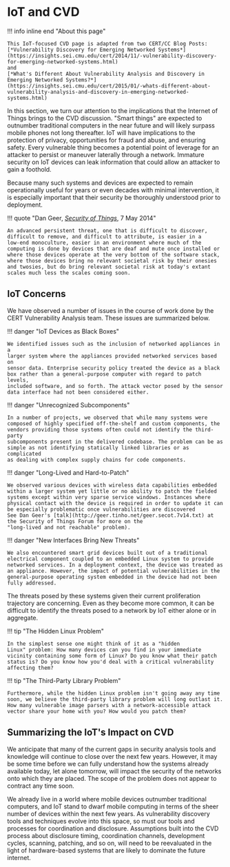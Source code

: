 # IoT and CVD

!!! info inline end "About this page"

    This IoT-focused CVD page is adapted from two CERT/CC Blog Posts:
    [*Vulnerability Discovery for Emerging Networked Systems*](https://insights.sei.cmu.edu/cert/2014/11/-vulnerability-discovery-for-emerging-networked-systems.html)
    and
    [*What's Different About Vulnerability Analysis and Discovery in Emerging Networked Systems?*](https://insights.sei.cmu.edu/cert/2015/01/-whats-different-about-vulnerability-analysis-and-discovery-in-emerging-networked-systems.html)

In this section, we turn our attention to the implications that the Internet of
Things brings to the CVD discussion. "Smart things" are expected to
outnumber traditional computers in the near future and will likely
surpass mobile phones not long thereafter. IoT will have implications to
the protection of privacy, opportunities for fraud and abuse, and
ensuring safety. Every vulnerable thing becomes a potential point of
leverage for an attacker to persist or maneuver laterally through a
network. Immature security on IoT devices can leak information that
could allow an attacker to gain a foothold.

Because many such systems and devices are expected to remain
operationally useful for years or even decades with minimal
intervention, it is especially important that their security be
thoroughly understood prior to deployment.

!!! quote "Dan Geer, [*Security of Things*](http://geer.tinho.net/geer.secot.7v14.txt), 7 May 2014"

    An advanced persistent threat, one that is difficult to discover,
    difficult to remove, and difficult to attribute, is easier in a
    low-end monoculture, easier in an environment where much of the
    computing is done by devices that are deaf and mute once installed or
    where those devices operate at the very bottom of the software stack,
    where those devices bring no relevant societal risk by their onesies
    and twosies, but do bring relevant societal risk at today's extant
    scales much less the scales coming soon.

## IoT Concerns

We have observed a number of issues in the course of work done by the
CERT Vulnerability Analysis team. These issues are summarized below.

<div class="grid" markdown>

!!! danger "IoT Devices as Black Boxes"

    We identified issues such as the inclusion of networked appliances in a
    larger system where the appliances provided networked services based on
    sensor data. Enterprise security policy treated the device as a black
    box rather than a general-purpose computer with regard to patch levels,
    included software, and so forth. The attack vector posed by the sensor
    data interface had not been considered either.

!!! danger "Unrecognized Subcomponents"

    In a number of projects, we observed that while many systems were
    composed of highly specified off-the-shelf and custom components, the
    vendors providing those systems often could not identify the third-party
    subcomponents present in the delivered codebase. The problem can be as
    simple as not identifying statically linked libraries or as complicated
    as dealing with complex supply chains for code components.

!!! danger "Long-Lived and Hard-to-Patch"

    We observed various devices with wireless data capabilities embedded
    within a larger system yet little or no ability to patch the fielded
    systems except within very sparse service windows. Instances where
    physical contact with the device is required in order to update it can
    be especially problematic once vulnerabilities are discovered
    See Dan Geer's [talk](http://geer.tinho.net/geer.secot.7v14.txt) at the Security of Things Forum for more on the
    "long-lived and not reachable" problem).

!!! danger "New Interfaces Bring New Threats"

    We also encountered smart grid devices built out of a traditional
    electrical component coupled to an embedded Linux system to provide
    networked services. In a deployment context, the device was treated as
    an appliance. However, the impact of potential vulnerabilities in the
    general-purpose operating system embedded in the device had not been
    fully addressed.

</div>

The threats posed by these systems given their current proliferation trajectory are
concerning.
Even as they become more common, it can be difficult to identify the threats posed to a network by IoT either alone or in
aggregate.

<div class="grid" markdown>
!!! tip "The Hidden Linux Problem"

    In the simplest sense one might think of it as a "hidden
    Linux" problem: How many devices can you find in your immediate
    vicinity containing some form of Linux? Do you know what their patch
    status is? Do you know how you'd deal with a critical vulnerability
    affecting them?

!!! tip "The Third-Party Library Problem"

    Furthermore, while the hidden Linux problem isn't going away any time
    soon, we believe the third-party library problem will long outlast it.
    How many vulnerable image parsers with a network-accessible attack
    vector share your home with you? How would you patch them?

</div>

## Summarizing the IoT's Impact on CVD

We anticipate that many of the current gaps in security analysis tools
and knowledge will continue to close over the next few years. However, it
may be some time before we can fully understand how the systems already
available today, let alone tomorrow, will impact the security of the
networks onto which they are placed. The scope of the problem does not
appear to contract any time soon.

We already live in a world where mobile devices outnumber traditional
computers, and IoT stand to dwarf mobile computing in terms of the sheer
number of devices within the next few years. As vulnerability discovery
tools and techniques evolve into this space, so must our tools and
processes for coordination and disclosure. Assumptions built into the
CVD process about disclosure timing, coordination channels, development
cycles, scanning, patching, and so on, will need to be reevaluated in
the light of hardware-based systems that are likely to dominate the
future internet.
